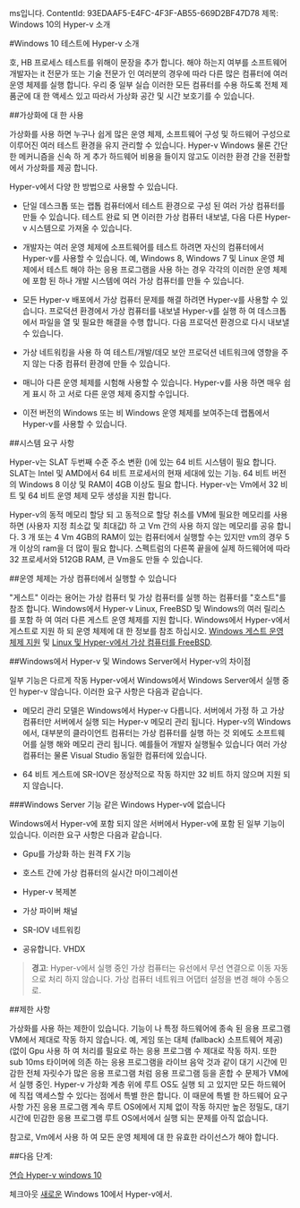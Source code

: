 ms입니다. ContentId: 93EDAAF5-E4FC-4F3F-AB55-669D2BF47D78
제목: Windows 10의 Hyper-v 소개


#Windows 10 테스트에 Hyper-v 소개

호, HB 프로세스 테스트를 위해이 문장을 추가 합니다.
해야 하는지 여부를 소프트웨어 개발자는 it 전문가 또는 기술 전문가 인 여러분의 경우에 따라 다른 많은 컴퓨터에 여러 운영 체제를 실행 합니다.
우리 중 일부 실습 이러한 모든 컴퓨터를 수용 하도록 전체 제품군에 대 한 액세스 있고 따라서 가상화 공간 및 시간 보호기를 수 있습니다.

##가상화에 대 한 사용

가상화를 사용 하면 누구나 쉽게 많은 운영 체제, 소프트웨어 구성 및 하드웨어 구성으로 이루어진 여러 테스트 환경을 유지 관리할 수 있습니다.
Hyper-v Windows 물론 간단한 메커니즘을 신속 하 게 추가 하드웨어 비용을 들이지 않고도 이러한 환경 간을 전환할에서 가상화를 제공 합니다.

Hyper-v에서 다양 한 방법으로 사용할 수 있습니다.
- 단일 데스크톱 또는 랩톱 컴퓨터에서 테스트 환경으로 구성 된 여러 가상 컴퓨터를 만들 수 있습니다.
   테스트 완료 되 면 이러한 가상 컴퓨터 내보낼, 다음 다른 Hyper-v 시스템으로 가져올 수 있습니다.
   
- 개발자는 여러 운영 체제에 소프트웨어를 테스트 하려면 자신의 컴퓨터에서 Hyper-v를 사용할 수 있습니다.
   예, Windows 8, Windows 7 및 Linux 운영 체제에서 테스트 해야 하는 응용 프로그램을 사용 하는 경우 각각의 이러한 운영 체제에 포함 된 하나 개발 시스템에 여러 가상 컴퓨터를 만들 수 있습니다.
   
- 모든 Hyper-v 배포에서 가상 컴퓨터 문제를 해결 하려면 Hyper-v를 사용할 수 있습니다.
   프로덕션 환경에서 가상 컴퓨터를 내보낼 Hyper-v를 실행 하 여 데스크톱에서 파일을 열 및 필요한 해결을 수행 합니다. 다음 프로덕션 환경으로 다시 내보낼 수 있습니다.
   
- 가상 네트워킹을 사용 하 여 테스트/개발/데모 보안 프로덕션 네트워크에 영향을 주지 않는 다중 컴퓨터 환경에 만들 수 있습니다.
   
- 매니아 다른 운영 체제를 시험해 사용할 수 있습니다.
   Hyper-v를 사용 하면 매우 쉽게 표시 하 고 서로 다른 운영 체제 중지할 수입니다.
   
- 이전 버전의 Windows 또는 비 Windows 운영 체제를 보여주는데 랩톱에서 Hyper-v를 사용할 수 있습니다.


##시스템 요구 사항

Hyper-v는 SLAT 두번째 수준 주소 변환 ()에 있는 64 비트 시스템이 필요 합니다. SLAT는 Intel 및 AMD에서 64 비트 프로세서의 현재 세대에 있는 기능. 64 비트 버전의 Windows 8 이상 및 RAM이 4GB 이상도 필요 합니다. Hyper-v는 Vm에서 32 비트 및 64 비트 운영 체제 모두 생성을 지원 합니다.

Hyper-v의 동적 메모리 할당 되 고 동적으로 할당 취소를 VM에 필요한 메모리를 사용 하면 (사용자 지정 최소값 및 최대값) 하 고 Vm 간의 사용 하지 않는 메모리를 공유 합니다.
3 개 또는 4 Vm 4GB의 RAM이 있는 컴퓨터에서 실행할 수는 있지만 vm의 경우 5 개 이상의 ram을 더 많이 필요 합니다.
스펙트럼의 다른쪽 끝을에 실제 하드웨어에 따라 32 프로세서와 512GB RAM, 큰 Vm을도 만들 수 있습니다.

##운영 체제는 가상 컴퓨터에서 실행할 수 있습니다

"게스트" 이라는 용어는 가상 컴퓨터 및 가상 컴퓨터를 실행 하는 컴퓨터를 "호스트"를 참조 합니다.
Windows에서 Hyper-v Linux, FreeBSD 및 Windows의 여러 릴리스를 포함 하 여 여러 다른 게스트 운영 체제를 지원 합니다.
Windows에서 Hyper-v에서 게스트로 지원 하 되 운영 체제에 대 한 정보를 참조 하십시오. [Windows 게스트 운영 체제 지원](supported_guest_os.md) 및 [Linux 및 Hyper-v에서 가상 컴퓨터를 FreeBSD](https://technet.microsoft.com/library/dn531030.aspx).


##Windows에서 Hyper-v 및 Windows Server에서 Hyper-v의 차이점

일부 기능은 다르게 작동 Hyper-v에서 Windows에서 Windows Server에서 실행 중인 hyper-v 않습니다.
이러한 요구 사항은 다음과 같습니다.

- 메모리 관리 모델은 Windows에서 Hyper-v 다릅니다.
   서버에서 가정 하 고 가상 컴퓨터만 서버에서 실행 되는 Hyper-v 메모리 관리 됩니다.
   Hyper-v의 Windows에서, 대부분의 클라이언트 컴퓨터는 가상 컴퓨터를 실행 하는 것 외에도 소프트웨어를 실행 해와 메모리 관리 됩니다.
   예를들어 개발자 실행될수 있습니다 여러 가상 컴퓨터는 물론 Visual Studio 동일한 컴퓨터에 있습니다.
   
- 64 비트 게스트에 SR-IOV은 정상적으로 작동 하지만 32 비트 하지 않으며 지원 되지 않습니다.


###Windows Server 기능 같은 Windows Hyper-v에 없습니다

Windows에서 Hyper-v에 포함 되지 않은 서버에서 Hyper-v에 포함 된 일부 기능이 있습니다.
이러한 요구 사항은 다음과 같습니다.

- Gpu를 가상화 하는 원격 FX 기능
   
- 호스트 간에 가상 컴퓨터의 실시간 마이그레이션
   
- Hyper-v 복제본
   
- 가상 파이버 채널
   
- SR-IOV 네트워킹
   
- 공유합니다. VHDX


> **경고**: Hyper-v에서 실행 중인 가상 컴퓨터는 유선에서 무선 연결으로 이동 자동으로 처리 하지 않습니다.
> 가상 컴퓨터 네트워크 어댑터 설정을 변경 해야 수동으로.

##제한 사항

가상화를 사용 하는 제한이 있습니다.
기능이 나 특정 하드웨어에 종속 된 응용 프로그램 VM에서 제대로 작동 하지 않습니다.
예, 게임 또는 대체 (fallback) 소프트웨어 제공) (없이 Gpu 사용 하 여 처리를 필요로 하는 응용 프로그램 수 제대로 작동 하지.
또한 sub 10ms 타이머에 의존 하는 응용 프로그램을 라이브 음악 것과 같이 대기 시간에 민감한 전체 자릿수가 많은 응용 프로그램 처럼 응용 프로그램 등을 혼합 수 문제가 VM에서 실행 중인.
Hyper-v 가상화 계층 위에 루트 OS도 실행 되 고 있지만 모든 하드웨어에 직접 액세스할 수 있다는 점에서 특별 한은 합니다.
이 때문에 특별 한 하드웨어 요구 사항 가진 응용 프로그램 계속 루트 OS에에서 지체 없이 작동 하지만 높은 정밀도, 대기 시간에 민감한 응용 프로그램 루트 OS에서에서 실행 되는 문제를 아직 없습니다.

참고로, Vm에서 사용 하 여 모든 운영 체제에 대 한 유효한 라이선스가 해야 합니다.

##다음 단계:

[연습 Hyper-v windows 10](..\quick_start\walkthrough.md)

체크아웃 [새로운](whats_new.md) Windows 10에서 Hyper-v에서.





